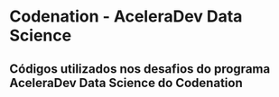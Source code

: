 # Codenation - AceleraDev Data Science

## Códigos utilizados nos desafios do programa AceleraDev Data Science do Codenation
